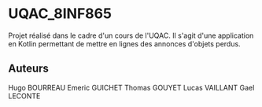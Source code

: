 # UQAC_8INF865
Projet réalisé dans le cadre d'un cours de l'UQAC. Il s'agit d'une application en Kotlin permettant de mettre en lignes des annonces d'objets perdus.


## Auteurs
  Hugo BOURREAU
  Emeric GUICHET
  Thomas GOUYET
  Lucas VAILLANT
  Gael LECONTE

